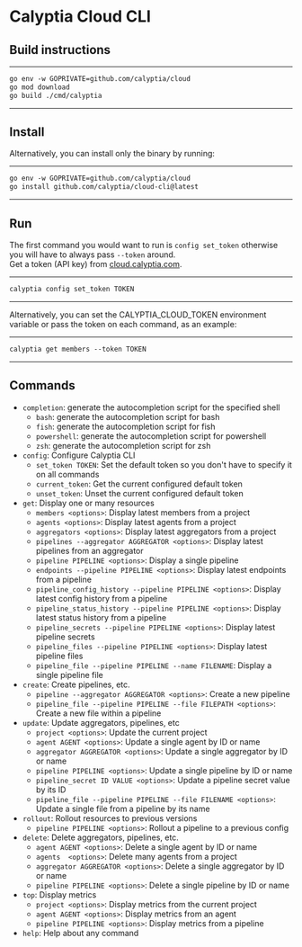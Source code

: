 
# Calyptia Cloud CLI

## Build instructions

---
```markdown
go env -w GOPRIVATE=github.com/calyptia/cloud
go mod download
go build ./cmd/calyptia
```
---

## Install

Alternatively, you can install only the binary by running:

---
```markdown
go env -w GOPRIVATE=github.com/calyptia/cloud
go install github.com/calyptia/cloud-cli@latest
```
---


## Run

The first command you would want to run is `config set_token` otherwise you will have to always pass `--token` around.<br>
Get a token (API key) from [cloud.calyptia.com](https://cloud.calyptia.com).

---
```markdown
calyptia config set_token TOKEN
```
---

Alternatively, you can set the CALYPTIA_CLOUD_TOKEN environment variable or pass the token on each command,
as an example:

---
```markdown
calyptia get members --token TOKEN
```
---


## Commands

  - `completion`: generate the autocompletion script for the specified shell
    - `bash`: generate the autocompletion script for bash
    - `fish`: generate the autocompletion script for fish
    - `powershell`: generate the autocompletion script for powershell
    - `zsh`: generate the autocompletion script for zsh
  - `config`: Configure Calyptia CLI
    - `set_token TOKEN`: Set the default token so you don't have to specify it on all commands
    - `current_token`: Get the current configured default token
    - `unset_token`: Unset the current configured default token
  - `get`: Display one or many resources
    - `members <options>`: Display latest members from a project
    - `agents <options>`: Display latest agents from a project
    - `aggregators <options>`: Display latest aggregators from a project
    - `pipelines --aggregator AGGREGATOR <options>`: Display latest pipelines from an aggregator
    - `pipeline PIPELINE <options>`: Display a single pipeline
    - `endpoints --pipeline PIPELINE <options>`: Display latest endpoints from a pipeline
    - `pipeline_config_history --pipeline PIPELINE <options>`: Display latest config history from a pipeline
    - `pipeline_status_history --pipeline PIPELINE <options>`: Display latest status history from a pipeline
    - `pipeline_secrets --pipeline PIPELINE <options>`: Display latest pipeline secrets
    - `pipeline_files --pipeline PIPELINE <options>`: Display latest pipeline files
    - `pipeline_file --pipeline PIPELINE --name FILENAME`: Display a single pipeline file
  - `create`: Create pipelines, etc.
    - `pipeline --aggregator AGGREGATOR <options>`: Create a new pipeline
    - `pipeline_file --pipeline PIPELINE --file FILEPATH <options>`: Create a new file within a pipeline
  - `update`: Update aggregators, pipelines, etc
    - `project <options>`: Update the current project
    - `agent AGENT <options>`: Update a single agent by ID or name
    - `aggregator AGGREGATOR <options>`: Update a single aggregator by ID or name
    - `pipeline PIPELINE <options>`: Update a single pipeline by ID or name
    - `pipeline_secret ID VALUE <options>`: Update a pipeline secret value by its ID
    - `pipeline_file --pipeline PIPELINE --file FILENAME <options>`: Update a single file from a pipeline by its name
  - `rollout`: Rollout resources to previous versions
    - `pipeline PIPELINE <options>`: Rollout a pipeline to a previous config
  - `delete`: Delete aggregators, pipelines, etc.
    - `agent AGENT <options>`: Delete a single agent by ID or name
    - `agents  <options>`: Delete many agents from a project
    - `aggregator AGGREGATOR <options>`: Delete a single aggregator by ID or name
    - `pipeline PIPELINE <options>`: Delete a single pipeline by ID or name
  - `top`: Display metrics
    - `project <options>`: Display metrics from the current project
    - `agent AGENT <options>`: Display metrics from an agent
    - `pipeline PIPELINE <options>`: Display metrics from a pipeline
  - `help`: Help about any command

